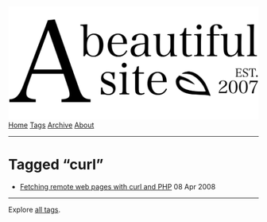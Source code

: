 <a href="../../index.html" class="header-link"><img src="../../images/logos/wordmark.svg" alt="A Beautiful Site" class="wordmark" /></a> <a href="../../index.html" class="nav-item">Home</a> <a href="../index.html" class="nav-item">Tags</a> <a href="../../posts/index.html" class="nav-item">Archive</a> <a href="../../about/index.html" class="nav-item">About</a>

------------------------------------------------------------------------

Tagged “curl”
=============

-   <a href="../../posts/fetching-remote-web-pages-with-curl-and-php/index.html" class="post-list-item-link">Fetching remote web pages with curl and PHP</a> 08 Apr 2008

------------------------------------------------------------------------

Explore [all tags](../index.html).
